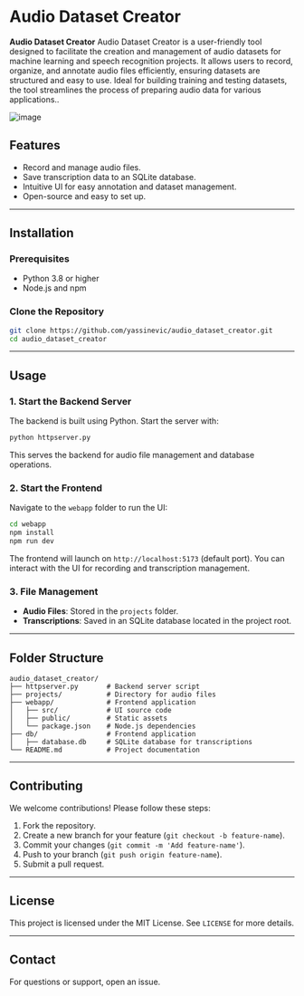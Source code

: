 
# Audio Dataset Creator

**Audio Dataset Creator** Audio Dataset Creator is a user-friendly tool designed to facilitate the creation and management of audio datasets for machine learning and speech recognition projects. It allows users to record, organize, and annotate audio files efficiently, ensuring datasets are structured and easy to use. Ideal for building training and testing datasets, the tool streamlines the process of preparing audio data for various applications..


![image](https://github.com/user-attachments/assets/1bdce12a-1f4c-44c2-8618-8201e3d150ea)



## Features

- Record and manage audio files.
- Save transcription data to an SQLite database.
- Intuitive UI for easy annotation and dataset management.
- Open-source and easy to set up.

---

## Installation

### Prerequisites
- Python 3.8 or higher
- Node.js and npm

### Clone the Repository
```bash
git clone https://github.com/yassinevic/audio_dataset_creator.git
cd audio_dataset_creator
```

---

## Usage

### 1. Start the Backend Server
The backend is built using Python. Start the server with:
```bash
python httpserver.py
```

This serves the backend for audio file management and database operations.

### 2. Start the Frontend
Navigate to the `webapp` folder to run the UI:
```bash
cd webapp
npm install
npm run dev
```

The frontend will launch on `http://localhost:5173` (default port). You can interact with the UI for recording and transcription management.

### 3. File Management
- **Audio Files**: Stored in the `projects` folder.
- **Transcriptions**: Saved in an SQLite database located in the project root.

---

## Folder Structure

```plaintext
audio_dataset_creator/
├── httpserver.py       # Backend server script
├── projects/           # Directory for audio files
├── webapp/             # Frontend application
│   ├── src/            # UI source code
│   ├── public/         # Static assets
│   └── package.json    # Node.js dependencies
├── db/             	# Frontend application
│   ├── database.db     # SQLite database for transcriptions  
└── README.md           # Project documentation
```

---

## Contributing

We welcome contributions! Please follow these steps:
1. Fork the repository.
2. Create a new branch for your feature (`git checkout -b feature-name`).
3. Commit your changes (`git commit -m 'Add feature-name'`).
4. Push to your branch (`git push origin feature-name`).
5. Submit a pull request.

---

## License

This project is licensed under the MIT License. See `LICENSE` for more details.

---

## Contact

For questions or support, open an issue.
